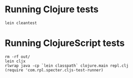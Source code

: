 # Running Clojure tests

```
lein cleantest
```

# Running ClojureScript tests

```
rm -rf out/
lein cljx
rlwrap java -cp `lein classpath` clojure.main repl.clj
(require 'com.rpl.specter.cljs-test-runner)
```
